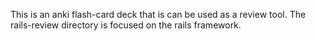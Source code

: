 This is an anki flash-card deck that is can be used as a review tool. The rails-review directory is focused on the rails framework.
